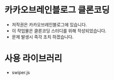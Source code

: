 # 카카오브레인블로그 클론코딩

- 저작권은 카카오브레인블로그에 있습니다.
- 이 작업물은 클론코딩 스터디를 위해 작성되었습니다.
- 문제 발생시 즉각 조치 하겠습니다.

# 사용 라이브러리

- swiper.js

